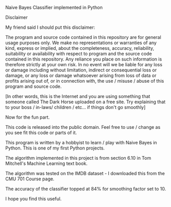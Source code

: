 Naive Bayes Classifier implemented in Python

Disclaimer

My friend said I should put this disclaimer:

The program and source code contained in this repository are for general usage purposes only. We make no representations or warranties of any kind, express or implied, about the completeness, accuracy, reliability, suitability or availability with respect to program and the source code contained in this repository. Any reliance you place on such information is therefore strictly at your own risk. In no event will we be liable for any loss or damage including without limitation, indirect or consequential loss or damage, or any loss or damage whatsoever arising from loss of data or profits arising out of, or in connection with, the use / misuse / abuse of this program and source code.

[In other words, this is the Internet and you are using something that someone called The Dark Horse uploaded on a free site. Try explaining that to your boss / in-laws/ children / etc... if things don't go smoothly]

Now for the fun part.

This code is released into the public domain. Feel free to use / change as you see fit this code or parts of it.

This program is written by a hobbyist to learn / play with Naive Bayes in Python. This is one of my first Python projects.

The algorithm implemented in this project is from section 6.10 in Tom Mitchell's Machine Learning text book.

The algorithm was tested on the IMDB dataset - I downloaded this from the CMU 701 Course page.

The accuracy of the classifier topped at 84% for smoothing factor set to 10.

I hope you find this useful.
